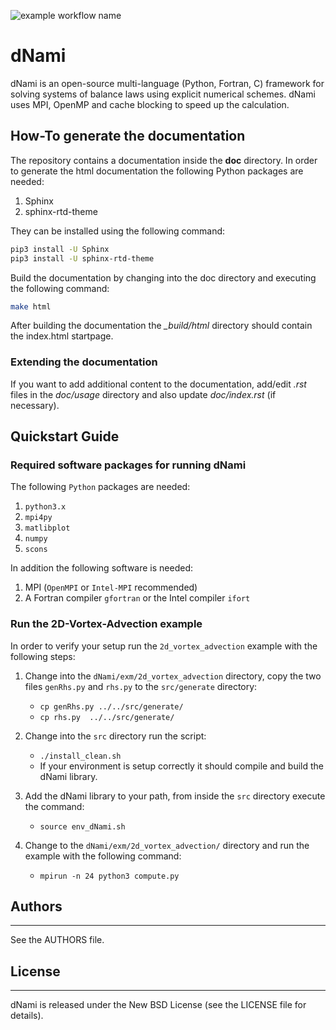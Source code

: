 ![example workflow name](https://github.com/oist/dNami/workflows/1D_entropy_testcase/badge.svg)

# dNami
dNami is an open-source multi-language (Python, Fortran, C) framework for solving systems of balance laws using explicit numerical schemes. 
dNami uses MPI, OpenMP and cache blocking to speed up the calculation.

## How-To generate the documentation
The repository contains a documentation inside the **doc** directory.
In order to generate the html documentation the following Python packages are needed:
1. Sphinx
2. sphinx-rtd-theme

They can be installed using the following command:
```bash
pip3 install -U Sphinx
pip3 install -U sphinx-rtd-theme
```

Build the documentation by changing into the doc directory and executing the following command:
```bash
make html
```
After building the documentation the *_build/html* directory should contain the index.html startpage.

### Extending the documentation

If you want to add additional content to the documentation, add/edit *.rst* files in the *doc/usage*
directory and also update *doc/index.rst* (if necessary). 

## Quickstart Guide

### Required software packages for running dNami
The following `Python` packages are needed:
1. `python3.x`
2. `mpi4py`
3. `matlibplot`
4. `numpy`
5. `scons` 

In addition the following software is needed:
1. MPI (`OpenMPI` or `Intel-MPI` recommended)
2. A Fortran compiler `gfortran` or the Intel compiler `ifort`

### Run the 2D-Vortex-Advection example
In order to verify your setup run the `2d_vortex_advection` example with
the following steps:

1. Change into the `dNami/exm/2d_vortex_advection` directory, copy the two files `genRhs.py` and `rhs.py` to the
`src/generate` directory:
     * `cp genRhs.py ../../src/generate/`
     * `cp rhs.py  ../../src/generate/`

2. Change into the `src` directory run the script: 
     * `./install_clean.sh`
     * If your environment is setup correctly it should compile and build the dNami library.

3. Add the dNami library to your path, from inside the `src` directory execute the command:
     * `source env_dNami.sh`

4. Change to the `dNami/exm/2d_vortex_advection/` directory and run the example with the
following command:
     * `mpirun -n 24 python3 compute.py` 


## Authors
-------
See the AUTHORS file.

## License
-------
dNami is released under the New BSD License (see the LICENSE file for details).

